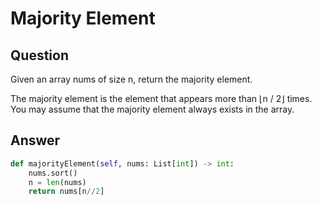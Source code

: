 # Majority Element

## Question

Given an array nums of size n, return the majority element.

The majority element is the element that appears more than ⌊n / 2⌋ times. You may assume that the majority element always exists in the array.

## Answer

```python
def majorityElement(self, nums: List[int]) -> int:
    nums.sort()
    n = len(nums)
    return nums[n//2]
```
